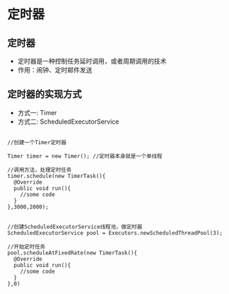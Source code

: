 # 定时器

## 定时器
* 定时器是一种控制任务延时调用，或者周期调用的技术
* 作用：闹钟、定时邮件发送

## 定时器的实现方式

* 方式一: Timer
* 方式二: ScheduledExecutorService

<figure><img src="../.gitbook/assets/Screen Shot 2022-11-13 at 12.33.12 PM.png" alt=""><figcaption></figcaption></figure>

```
//创建一个Timer定时器

Timer timer = new Timer(); //定时器本身就是一个单线程

//调用方法，处理定时任务
timer.schedule(new TimerTask(){
  @Override
  public void run(){
    //some code
  }
},3000,2000);
```

<figure><img src="../.gitbook/assets/Screen Shot 2022-11-13 at 12.41.09 PM.png" alt=""><figcaption></figcaption></figure>

```
//创建ScheduledExecutorService线程池，做定时器
ScheduledExecutorService pool = Executors.newScheduledThreadPool(3);

//开始定时任务
pool.scheduleAtFixedRate(new TimerTask(){
  @Override
  public void run(){
    //some code
  }
},0)
```
